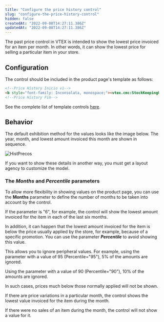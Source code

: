 ```yaml
---
title: "Configure the price history control"
slug: "configure-the-price-history-control"
hidden: false
createdAt: "2022-09-08T14:27:11.386Z"
updatedAt: "2022-09-08T14:27:11.386Z"
---
```


The past price control in VTEX is intended to show the lowest price invoiced for an item per month. In other words, it can show the lowest price for selling a particular item in your store.

## Configuration

The control should be included in the product page's template as follows:

```html
<!--Price History Inicio v1-->
<b style="font-family: Inconsolata, monospace;"><vtex.cmc:StockKeepingUnitPriceHistory Months="6" Percentile="100"/>
<!--Price History Fim-->
```

See the complete list of template controls [here](http://help.vtex.com/tutorial/lista-de-controles-para-templates/).

## Behavior

The default exhibition method for the values looks like the image below. The year, month, and lowest amount invoiced this month are shown in sequence.

![HistPrecos](https://cdn.jsdelivr.net/gh/vtexdocs/dev-portal-content@main/images/configure-the-price-history-control-0.png)

If you want to show these details in another way, you must get a layout agency to customize the model.

### The *Months* and *Percentile* parameters

To allow more flexibility in showing values on the product page, you can use the **Months** parameter to define the number of months to be taken into account by the control.

If the parameter is "6", for example, the control will show the lowest amount invoiced for the item in each of the last six months.

In addition, it can happen that the lowest amount invoiced for the item is below the price usually applied by the store, for example, because of a specific promotion. You can use the parameter ***Percentile*** to avoid showing this value.

This allows you to ignore peripheral values. For example, using the parameter with a value of 95 (Percentile="95"), 5% of the amounts are ignored.

Using the parameter with a value of 90 (Percentile="90"), 10% of the amounts are ignored.

In such cases, prices much below those normally applied will not be shown.

If there are price variations in a particular month, the control shows the lowest value invoiced for the item during the month.

If there were no sales of an item during the month, the control will not show a value for it.
